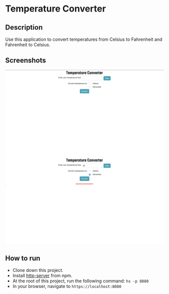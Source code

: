 # Temperature Converter

## Description
Use this application to convert temperatures from Celsius to Fahrenheit and Fahrenheit to Celsius.

## Screenshots
![Project Main View](screenshots/main_view.png
)
![Temperature Conversion View]( screenshots/conversion_view.png )

## How to run
* Clone down this project.
* Install [http-server](https://www.npmjs.com/package/http-server) from npm.
* At the root of this project, run the following command: `hs -p 8080`
* In your browser, navigate to `https://localhost:8080`